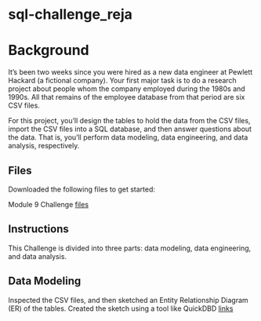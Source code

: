 # sql-challenge_reja


# Background # 

It’s been two weeks since you were hired as a new data engineer at Pewlett Hackard (a fictional company). Your first major task is to do a research project about people whom the company employed during the 1980s and 1990s. All that remains of the employee database from that period are six CSV files.

For this project, you’ll design the tables to hold the data from the CSV files, import the CSV files into a SQL database, and then answer questions about the data. That is, you’ll perform data modeling, data engineering, and data analysis, respectively.

## Files ##

Downloaded the following files to get started:

Module 9 Challenge [files](https://courses.bootcampspot.com/courses/3819/assignments/56681?module_item_id=999676)


## Instructions ##

This Challenge is divided into three parts: data modeling, data engineering, and data analysis.


## Data Modeling ##

Inspected the CSV files, and then sketched an Entity Relationship Diagram (ER) of the tables. Created the sketch using a tool like QuickDBD [links](https://www.quickdatabasediagrams.com/)
